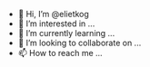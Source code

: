 - 👋 Hi, I’m @elietkog
- 👀 I’m interested in ...
- 🌱 I’m currently learning ...
- 💞️ I’m looking to collaborate on ...
- 📫 How to reach me ...
